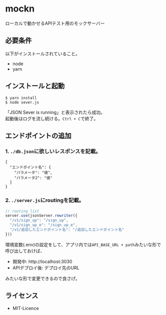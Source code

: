 # mockn
ローカルで動かせるAPIテスト用のモックサーバー

## 必要条件
以下がインストールされていること。
- node
- yarn

## インストールと起動
```shell
$ yarn install
$ node sever.js
```
「JSON Sever is running」と表示されたら成功。  
起動後はログを流し続ける。`Ctrl + C`で終了。

## エンドポイントの追加
### 1. `./db.json`に欲しいレスポンスを記載。
```json:
{
  "エンドポイント名": {
    "パラメータ": "値",
    "パラメータ2": "値"
  }
}
```

### 2. `./server.js`にroutingを記載。
```javascript
// routing list 
server.use(jsonServer.rewriter({
  "/v1/sign_up": "/sign_up",
  "/v1/sign_up_e": "/sign_up_e",
  "/v1/追加したエンドポイント名": "/追加したエンドポイント名"
}))
```
環境変数(.env)の設定をして、アプリ内では`API_BASE_URL + path`みたいな形で呼び出しておけば、
- 開発中: http://localhost:3030
- APIデプロイ後: デプロイ先のURL

みたいな形で変更できるので良さげ。

## ライセンス
- MIT-Licence
